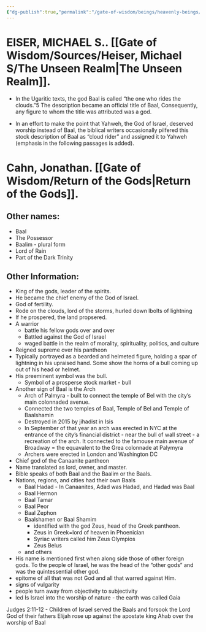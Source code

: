 ```yaml
---
{"dg-publish":true,"permalink":"/gate-of-wisdom/beings/heavenly-beings/baal/","tags":["#GateWisdom","Being","HeavenlyBeing","B"]}
---
```


# EISER, MICHAEL S.. [[Gate of Wisdom/Sources/Heiser, Michael S/The Unseen Realm\|The Unseen Realm]]. 
- In the Ugaritic texts, the god Baal is called “the one who rides the clouds.”5 The description became an official title of Baal, Consequently, any figure to whom the title was attributed was a god.

- In an effort to make the point that Yahweh, the God of Israel, deserved worship instead of Baal, the biblical writers occasionally pilfered this stock description of Baal as “cloud rider” and assigned it to Yahweh (emphasis in the following passages is added).

# Cahn, Jonathan. [[Gate of Wisdom/Return of the Gods\|Return of the Gods]]. 

## Other names: 
- Baal
- The Possessor
- Baalim - plural form
- Lord of Rain
- Part of the Dark Trinity

## Other Information:

- King of the gods, leader of the spirits. 
- He became the chief enemy of the God of Israel.
- God of fertility.
- Rode on the clouds, lord of the storms, hurled down lbolts of lightning
- If he prospered, the land propsered. 
- A warrior
	 - battle his fellow gods over and over
	 - Battled against the God of Israel
	 - waged battle in the realm of morality, spirituality, politics, and culture
- Reigned supreme over his pantheon
- Typically portrayed as a bearded and helmeted figure, holding a spar of lightning in his upraised hand. Some show the horns of a bull coming up out of his head or helmet.
- His preeminent symbol was the bull.
	 - Symbol of a prosperse stock market - bull
- Another sign of Baal is the Arch
	 - Arch of Palmyra - built to connect the temple of Bel with the city’s main colonnaded avenue. 
	 - Connected the two temples of Baal, Temple of Bel and Temple of Baalshamin
	 - Destroyed in 2015 by jihadist in Isis
	 - In September of that year an arch was erected in NYC at the entrance of the city’s financial district - near the bull of wall street - a recreation of the arch. It connected to the famouse main avenue of Broadway = the equavalent to the Grea colonnade at Palymyra
	 - Archers were erected in London and Washington DC 
- Chief god of the Canaanite pantheon
- Name translated as lord, owner, and master. 
- Bible speaks of both Baal and the Baalim or the Baals.
- Nations, regions, and cities had their own Baals
	 - Baal Hadad - In Canaanites, Adad was Hadad, and Hadad was Baal
	 - Baal Hermon
	 - Baal Tamar
	 - Baal Peor
	 - Baal Zephon
	 - Baalshamen or Baal Shamim
		 - identified with the god Zeus, head of the Greek pantheon. 
		 - Zeus in Greek=lord of heaven in Phoenician 
		 - Syriac writers called him Zeus Olympios
		 - Zeus Belus 
	 - and others
- His name is mentioned first when along side those of other foreign gods. To the people of Israel, he was the head of the “other gods” and was the quintessential other god.
- epitome of all that was not God and all that warred against Him. 
- signs of vulgarity
- people turn away from objectivity to subjectivity
- led Is Israel into the worship of nature - the earth was called Gaia


Judges 2:11-12 - Children of Israel served the Baals and forsook the Lord God of their fathers
Elijah rose up against the apostate king Ahab over the worship of Baal
